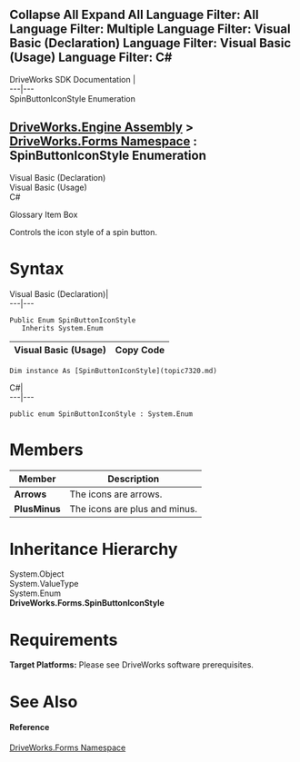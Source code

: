        

 Collapse All Expand All  Language Filter: All  Language Filter: Multiple  Language Filter: Visual Basic (Declaration) Language Filter: Visual Basic (Usage) Language Filter: C#  
---  
DriveWorks SDK Documentation  |   
---|---  
SpinButtonIconStyle Enumeration   
  
[DriveWorks.Engine Assembly](topic2156.md) > [DriveWorks.Forms Namespace](topic7266.md) : SpinButtonIconStyle Enumeration  
---  
  
Visual Basic (Declaration)    
Visual Basic (Usage)    
C# 

Glossary Item Box

Controls the icon style of a spin button. 

# Syntax

Visual Basic (Declaration)|   
---|---  
      
    
    Public Enum SpinButtonIconStyle 
       Inherits System.Enum  
  
Visual Basic (Usage)| Copy Code  
---|---  
      
    
    Dim instance As [SpinButtonIconStyle](topic7320.md)  
  
C#|   
---|---  
      
    
    public enum SpinButtonIconStyle : System.Enum   
  
# Members

Member| Description  
---|---  
**Arrows**|  The icons are arrows.  
**PlusMinus**|  The icons are plus and minus.  
  
# Inheritance Hierarchy

System.Object  
System.ValueType  
System.Enum  
**DriveWorks.Forms.SpinButtonIconStyle**  


# Requirements

**Target Platforms:** Please see DriveWorks software prerequisites.

# See Also

#### Reference

[DriveWorks.Forms Namespace](topic7266.md)


